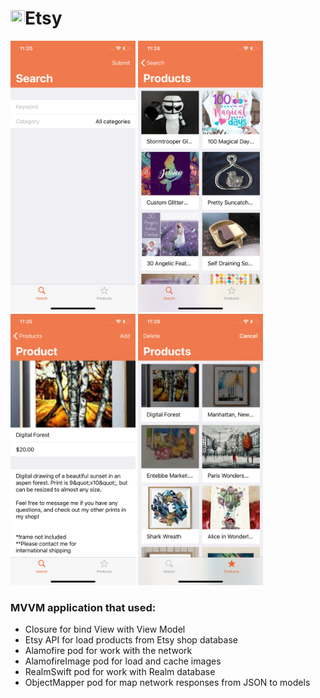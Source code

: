 <h1><img src="https://github.com/radyslavkrechet/PDPEtsy/blob/master/Etsy/Resources/Assets/Assets.xcassets/AppIcon.appiconset/180.png" width="23" height="23">Etsy</h1>

<p float="left">
  <img src="/Screenshots/1.png" width="200px" />
  <img src="/Screenshots/3.png" width="200px" />
  <img src="/Screenshots/4.png" width="200px" />
  <img src="/Screenshots/7.png" width="200px" />
</p>

### MVVM application that used: ###

* Closure for bind View with View Model
* Etsy API for load products from Etsy shop database
* Alamofire pod for work with the network
* AlamofireImage pod for load and cache images
* RealmSwift pod for work with Realm database
* ObjectMapper pod for map network responses from JSON to models
